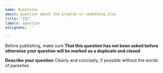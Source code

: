 ```yaml
---
name: Questions
about: Question about the program or something else
title: "[Q]"
labels: question
assignees: ''

---
```


Before publishing, make sure
**That this question has not been asked before otherwise your question will be marked as a duplicate and closed**

**Describe your question**
Clearly and concisely, if possible without the words of parasites
